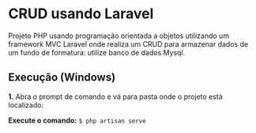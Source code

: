 # CRUD usando Laravel
Projeto PHP usando programação orientada a objetos utilizando um framework MVC Laravel onde realiza um CRUD para armazenar dados de um fundo de formatura: utilize banco de dados Mysql.

## Execução (Windows)
**1.** Abra o prompt de comando e vá para pasta onde o projeto está localizado: 

**Execute o comando:** `$ php artisan serve`
